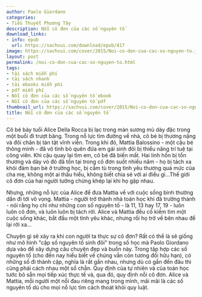 ```yaml
---
author: Paolo Giordano
categories:
- Tiểu Thuyết Phương Tây
description: Nỗi cô đơn của các số nguyên tố
download_links:
- info: epub
  url: https://sachvui.com/download/epub/417
image: https://sachvui.com/cover/2015/Noi-co-don-cua-cac-so-nguyen-to.jpg
layout: post
permalink: /noi-co-don-cua-cac-so-nguyen-to.html
tags:
- tải sách miễn phí
- tải sách nhanh
- tải ebooks miễn phí
- pdf miễn phí
- Nỗi cô đơn của các số nguyên tố ebook
- Nỗi cô đơn của các số nguyên tố pdf
thumbnail_url: https://sachvui.com/cover/2015/Noi-co-don-cua-cac-so-nguyen-to.jpg
title: Nỗi cô đơn của các số nguyên tố
---
```


 <div class="item-desc text-justify"> <p>Cô bé bảy tuổi Alice Della Rocca bị lạc trong màn sương mù dày đặc trong một buổi đi trượt băng. Trong nỗ lực tìm đường về nhà, cô bé bị thương nặng và đôi chân bị tàn tật vĩnh viễn. Trong khi đó, Mattia Balossino - một cậu bé thông minh - đã vô tình bỏ quên đứa em gái sinh đôi bị thiểu năng trí tuệ tại công viên. Khi cậu quay lại tìm em, cô bé đã biến mất. Hai linh hồn bị tổn thương và dày vò đó đã tồn tại trong cô đơn suốt nhiều năm - họ bị tách xa khỏi đám bạn bè ở trường học, bị cầm tù trong tình yêu thương quá mức của cha mẹ, không một ai thấu hiểu, không biết chia sẻ với ai điều gì...Thế giới cô đơn của hai người tưởng chừng khép lại khi họ gặp nhau.</p><p>Nhưng, những nỗ lực của Alice để đưa Mattia về với cuộc sống bình thường dần đi tới vô vọng. Mattia - người trở thành nhà toán học khi đã trưởng thành - nói rằng họ chỉ như những con số nguyên tố - là 11, 13 hay 17, 19 - luôn luôn cô đơn, và luôn luôn bị tách rời. Alice và Mattia đều cố kiếm tìm một cuộc sống khác, bắt đầu một tình yêu khác, nhưng rồi họ trở về bên nhau để lại rời xa...</p><p>Chuyện gì sẽ xảy ra khi con người ta thực sự cô đơn? Rất có thể là sẽ giống như mô hình "cặp số nguyên tố sinh đôi" trong số học mà Paolo Giordano dựa vào để xây dựng câu chuyện đẹp và buồn này. Trong tập hợp các số nguyên tố (cho đến nay hiểu biết về chúng vẫn còn tương đối hữu hạn), có những số đi thành cặp, nghĩa là rất gần nhau, nhưng dù có gần đến đâu thì cũng phải cách nhau một số chẵn. Quy định của tự nhiên và của toán học tước bỏ sẵn mọi tiếp xúc thực tế và, qua đó, quy định nỗi cô đơn. Alice và Mattia, mỗi người một nỗi đau riêng mang trong mình, mãi mãi là các số nguyên tố dù cho mọi nỗ lực tìm cách thoát khỏi quy luật.</p><p> </p> </div>